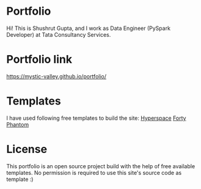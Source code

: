 # Portfolio
Hi! This is Shushrut Gupta, and I work as Data Engineer (PySpark Developer) at Tata Consultancy Services.

# Portfolio link
<https://mystic-valley.github.io/portfolio/>

# Templates
I have used following free templates to build the site:
[Hyperspace](https://html5up.net/hyperspace)
[Forty](https://html5up.net/forty)
[Phantom](https://html5up.net/phantom)

# License
This portfolio is an open source project build with the help of free available templates. No permission is required to use this site's source code as template :)

